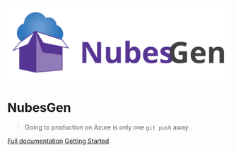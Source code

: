 ![logo](assets/nubesgen-logo.svg)

# NubesGen

> Going to production on Azure is only one `git push` away

[Full documentation](README.md)
[Getting Started](getting-started.md)
